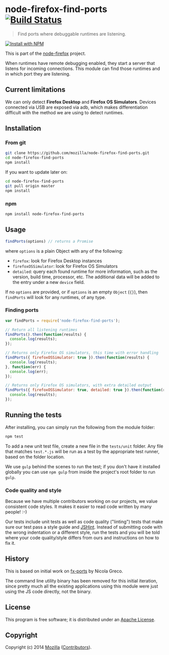 # node-firefox-find-ports [![Build Status](https://secure.travis-ci.org/mozilla/node-firefox-find-ports.png?branch=master)](http://travis-ci.org/mozilla/node-firefox-find-ports)

> Find ports where debuggable runtimes are listening.

[![Install with NPM](https://nodei.co/npm/node-firefox-find-ports.png?downloads=true&stars=true)](https://nodei.co/npm/node-firefox-find-ports/)

This is part of the [node-firefox](https://github.com/mozilla/node-firefox) project.

When runtimes have remote debugging enabled, they start a server that listens for incoming connections. This module can find those runtimes and in which port they are listening.

## Current limitations

We can only detect **Firefox Desktop** and **Firefox OS Simulators**. Devices connected via USB are exposed via adb, which makes differentiation difficult with the method we are using to detect runtimes.

## Installation

### From git

```bash
git clone https://github.com/mozilla/node-firefox-find-ports.git
cd node-firefox-find-ports
npm install
```

If you want to update later on:

```bash
cd node-firefox-find-ports
git pull origin master
npm install
```

### npm

```bash
npm install node-firefox-find-ports
```

## Usage

```javascript
findPorts(options) // returns a Promise
```

where `options` is a plain Object with any of the following:

* `firefox`: look for Firefox Desktop instances
* `firefoxOSSimulator`: look for Firefox OS Simulators
* `detailed`: query each found runtime for more information, such as the version, build time, processor, etc. The additional data will be added to the entry under a new `device` field.

If no `options` are provided, or if `options` is an empty `Object` (`{}`), then `findPorts` will look for any runtimes, of any type.

### Finding ports

```javascript
var findPorts = require('node-firefox-find-ports');

// Return all listening runtimes
findPorts().then(function(results) {
  console.log(results);
});

// Returns only Firefox OS simulators, this time with error handling
findPorts({ firefoxOSSimulator: true }).then(function(results) {
  console.log(results);
}, function(err) {
  console.log(err);
});

// Returns only Firefox OS simulators, with extra detailed output
findPorts({ firefoxOSSimulator: true, detailed: true }).then(function(results) {
  console.log(results);
});
```

## Running the tests

After installing, you can simply run the following from the module folder:

```bash
npm test
```

To add a new unit test file, create a new file in the `tests/unit` folder. Any file that matches `test.*.js` will be run as a test by the appropriate test runner, based on the folder location.

We use `gulp` behind the scenes to run the test; if you don't have it installed globally you can use `npm gulp` from inside the project's root folder to run `gulp`.

### Code quality and style

Because we have multiple contributors working on our projects, we value consistent code styles. It makes it easier to read code written by many people! :-)

Our tests include unit tests as well as code quality ("linting") tests that make sure our test pass a style guide and [JSHint](http://jshint.com/). Instead of submitting code with the wrong indentation or a different style, run the tests and you will be told where your code quality/style differs from ours and instructions on how to fix it.

## History

This is based on initial work on [fx-ports](https://github.com/nicola/fx-ports) by Nicola Greco.

The command line utility binary has been removed for this initial iteration, since pretty much all the existing applications using this module were just using the JS code directly, not the binary.

## License

This program is free software; it is distributed under an
[Apache License](https://github.com/mozilla/node-firefox-find-ports/blob/master/LICENSE).

## Copyright

Copyright (c) 2014 [Mozilla](https://mozilla.org)
([Contributors](https://github.com/mozilla/node-firefox-find-ports/graphs/contributors)).
